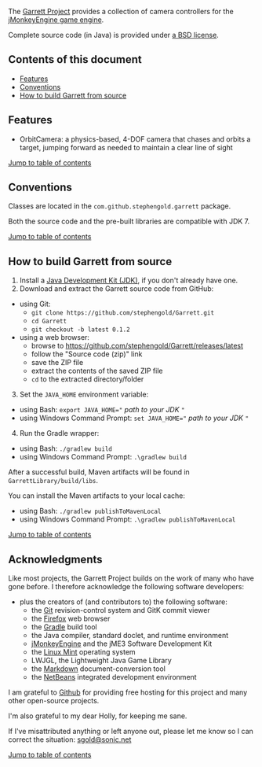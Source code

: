 The [Garrett Project][garrett] provides a collection of camera controllers for the
[jMonkeyEngine game engine][jme].

Complete source code (in Java) is provided under
[a BSD license][license].

<a name="toc"/>

## Contents of this document

 + [Features](#features)
 + [Conventions](#conventions)
 + [How to build Garrett from source](#build)

<a name="features"/>

## Features

 + OrbitCamera: a physics-based, 4-DOF camera that chases and orbits a target,
   jumping forward as needed to maintain a clear line of sight

[Jump to table of contents](#toc)

<a name="conventions"/>

## Conventions

Classes are located in the `com.github.stephengold.garrett` package.

Both the source code and the pre-built libraries are compatible with JDK 7.

[Jump to table of contents](#toc)

<a name="build"/>

## How to build Garrett from source

 1. Install a [Java Development Kit (JDK)][openJDK],
    if you don't already have one.
 2. Download and extract the Garrett source code from GitHub:
   + using Git:
     + `git clone https://github.com/stephengold/Garrett.git`
     + `cd Garrett`
     + `git checkout -b latest 0.1.2`
   + using a web browser:
     + browse to https://github.com/stephengold/Garrett/releases/latest
     + follow the "Source code (zip)" link
     + save the ZIP file
     + extract the contents of the saved ZIP file
     + `cd` to the extracted directory/folder
 3. Set the `JAVA_HOME` environment variable:
   + using Bash:  `export JAVA_HOME="` *path to your JDK* `"`
   + using Windows Command Prompt:  `set JAVA_HOME="` *path to your JDK* `"`
 4. Run the Gradle wrapper:
   + using Bash:  `./gradlew build`
   + using Windows Command Prompt:  `.\gradlew build`

After a successful build,
Maven artifacts will be found in `GarrettLibrary/build/libs`.

You can install the Maven artifacts to your local cache:
 + using Bash:  `./gradlew publishToMavenLocal`
 + using Windows Command Prompt:  `.\gradlew publishToMavenLocal`

[Jump to table of contents](#toc)

[ant]: https://ant.apache.org "Apache Ant Project"
[bsd3]: https://opensource.org/licenses/BSD-3-Clause "3-Clause BSD License"
[firefox]: https://www.mozilla.org/en-US/firefox "Firefox"
[garrett]: https://github.com/stephengold/Garrett "Garrett Project"
[git]: https://git-scm.com "Git"
[github]: https://github.com "GitHub"
[gradle]: https://gradle.org "Gradle Project"
[jme]: http://jmonkeyengine.org  "jMonkeyEngine Project"
[license]: https://github.com/stephengold/Garrett/blob/master/LICENSE "Garrett license"
[markdown]: https://daringfireball.net/projects/markdown "Markdown Project"
[minie]: https://github.com/stephengold/Minie "Minie Project"
[mint]: https://linuxmint.com "Linux Mint Project"
[netbeans]: https://netbeans.org "NetBeans Project"
[openJDK]: https://openjdk.java.net "OpenJDK Project"
[utilities]: https://github.com/stephengold/jme3-utilities "Jme3-utilities Project"

<a name="acks"/>

## Acknowledgments

Like most projects, the Garrett Project builds on the work of many who
have gone before.  I therefore acknowledge the following
software developers:

 + plus the creators of (and contributors to) the following software:
    + the [Git] revision-control system and GitK commit viewer
    + the [Firefox] web browser
    + the [Gradle] build tool
    + the Java compiler, standard doclet, and runtime environment
    + [jMonkeyEngine][jme] and the jME3 Software Development Kit
    + the [Linux Mint][mint] operating system
    + LWJGL, the Lightweight Java Game Library
    + the [Markdown] document-conversion tool
    + the [NetBeans] integrated development environment

I am grateful to [Github]
for providing free hosting for this project
and many other open-source projects.

I'm also grateful to my dear Holly, for keeping me sane.

If I've misattributed anything or left anyone out, please let me know so I can
correct the situation: sgold@sonic.net

[Jump to table of contents](#toc)
